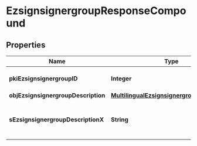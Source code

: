 

# EzsignsignergroupResponseCompound

## Properties

Name | Type | Description | Notes
------------ | ------------- | ------------- | -------------
**pkiEzsignsignergroupID** | **Integer** | The unique ID of the Ezsignsignergroup | 
**objEzsignsignergroupDescription** | [**MultilingualEzsignsignergroupDescription**](MultilingualEzsignsignergroupDescription.md) |  | 
**sEzsignsignergroupDescriptionX** | **String** | The Description of the Ezsignsignergroup in the language of the requester |  [optional]




